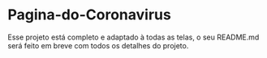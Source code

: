 # Pagina-do-Coronavirus

Esse projeto está completo e adaptado à todas as telas, o seu README.md será feito em breve com todos os detalhes do projeto.
